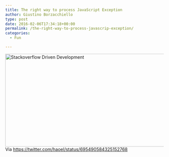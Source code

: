 ```yaml
---
title: The right way to process JavaScript Exception
author: Giustino Borzacchiello
type: post
date: 2016-02-06T17:34:18+00:00
permalink: /the-right-way-to-process-javascrip-exception/
categories:
  - Fun

---
```

<a href="https://i2.wp.com/giustino.blog/wp-content/uploads/2016/02/sodd.jpg" rel="attachment wp-att-1327"><img class="alignleft size-full wp-image-1327" src="https://i2.wp.com/giustino.blog/wp-content/uploads/2016/02/sodd.jpg?resize=599%2C296" alt="Stackoverflow Driven Development" width="599" height="296" srcset="https://i2.wp.com/giustino.blog/wp-content/uploads/2016/02/sodd.jpg?w=599&ssl=1 599w, https://i2.wp.com/giustino.blog/wp-content/uploads/2016/02/sodd.jpg?resize=300%2C148&ssl=1 300w" sizes="(max-width: 599px) 100vw, 599px" data-recalc-dims="1" /></a>Via <https://twitter.com/haoel/status/695490584325152768>
